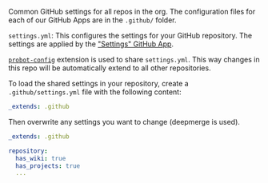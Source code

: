 Common GitHub settings for all repos in the org. The configuration files for each of our GitHub Apps are in the `.github/` folder.

`settings.yml`: This configures the settings for your GitHub repository. The settings are applied by the ["Settings" GitHub App](https://probot.github.io/apps/settings).

[`probot-config`](https://github.com/probot/probot-config) extension is used to share `settings.yml`. This way changes in this repo will be  automatically extend to all other repositories.

To load the shared settings in your repository, create a `.github/settings.yml` file with the following content:

```yaml
_extends: .github
```

Then overwrite any settings you want to change (deepmerge is used).

```yaml
_extends: .github

repository:
  has_wiki: true
  has_projects: true
  ...
```
